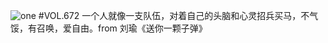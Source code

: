 ![one](http://image.wufazhuce.com/FlulFDp598stGS4bglhrKW49wV22)
#VOL.672
一个人就像一支队伍，对着自己的头脑和心灵招兵买马，不气馁，有召唤，爱自由。from 刘瑜《送你一颗子弹》